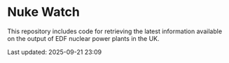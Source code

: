 # Nuke Watch

This repository includes code for retrieving the latest information available on the output of EDF nuclear power plants in the UK.

Last updated: 2025-09-21 23:09